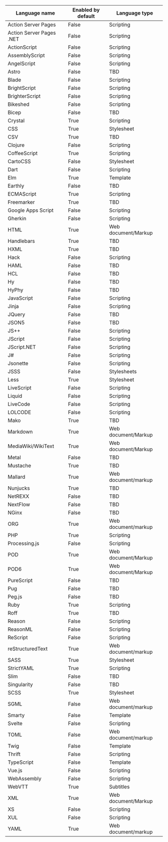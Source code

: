| Language name | Enabled by default | Language type |
|---|---|---|
| Action Server Pages | False | Scripting |
| Action Server Pages .NET | False | Scripting |
| ActionScript | False | Scripting |
| AssemblyScript | False | Scripting |
| AngelScript | False | Scripting |
| Astro | False | TBD |
| Blade | False | Scripting |
| BrightScript | False | Scripting |
| BrighterScript | False | Scripting |
| Bikeshed | False | Scripting |
| Bicep | False | TBD |
| Crystal | True | Scripting |
| CSS | True | Stylesheet |
| CSV | True | TBD |
| Clojure | False | Scripting |
| CoffeeScript | True | Scripting |
| CartoCSS | False | Stylesheet |
| Dart | False | Scripting |
| Elm | True | Template |
| Earthly | False | TBD |
| ECMAScript | True | Scripting |
| Freemarker | True | TBD |
| Google Apps Script | False | Scripting |
| Gherkin | False | Scripting |
| HTML | True | Web document/Markup |
| Handlebars | True | TBD |
| HXML | True | TBD |
| Hack | False | Scripting |
| HAML | False | TBD |
| HCL | False | TBD |
| Hy | False | TBD |
| HyPhy | False | TBD |
| JavaScript | False | Scripting |
| Jinja | False | Scripting |
| JQuery | False | TBD |
| JSON5 | False | TBD |
| JS++ | False | Scripting |
| JScript | False | Scripting |
| JScript.NET | False | Scripting |
| J# | False | Scripting |
| Jsonette | False | Scripting |
| JSSS | False | Stylesheets |
| Less | True | Stylesheet |
| LiveScript | False | Scripting |
| Liquid | False | Scripting |
| LiveCode | False | Scripting |
| LOLCODE | False | Scripting |
| Mako | True | TBD |
| Markdown | True | Web document/Markup |
| MediaWiki/WikiText | True | Web document/Markup |
| Metal | False | TBD |
| Mustache | True | TBD |
| Mallard | True | Web document/markup |
| Nunjucks | True | TBD |
| NetREXX | False | TBD |
| NextFlow | False | TBD |
| NGinx | False | TBD |
| ORG | True | Web document/markup |
| PHP | True | Scripting |
| Processing.js | False | Scripting |
| POD | True | Web document/Markup |
| POD6 | True | Web document/Markup |
| PureScript | False | TBD | 
| Pug | False | TBD |
| Peg.js | False | TBD |
| Ruby | True | Scripting |
| Roff | True | TBD |
| Reason | False | Scripting |
| ReasonML | False | Scripting |
| ReScript | False | Scripting |
| reStructuredText | True | Web document/markup |
| SASS | True | Stylesheet |
| StrictYAML | True | Scripting |
| Slim | False | TBD |
| Singularity | False | TBD |
| SCSS | True | Stylesheet |
| SGML | False | Web document/markup |
| Smarty | False | Template |
| Svelte | False | Scripting |
| TOML | False | Web document/markup |
| Twig | False | Template |
| Thrift | False | Scripting |
| TypeScript | False | Template |
| Vue.js | False | Scripting |
| WebAssembly | False | Scripting |
| WebVTT | True | Subtitles |
| XML | True | Web document/Markup |
| XS | False | Scripting |
| XUL | False | Scripting |
| YAML | True | Web document/markup |
